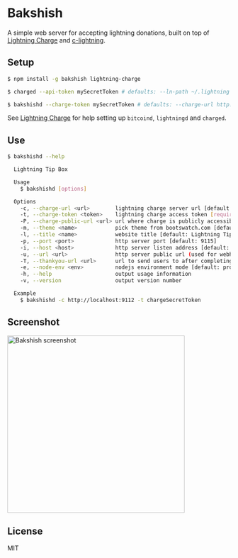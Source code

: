 # Bakshish

A simple web server for accepting lightning donations, built on top of
[Lightning Charge](https://github.com/ElementsProject/lightning-charge)
and [c-lightning](https://github.com/ElementsProject/lightning).

## Setup

```bash
$ npm install -g bakshish lightning-charge

$ charged --api-token mySecretToken # defaults: --ln-path ~/.lightning --db-path ./charge.db --port 9112

$ bakshishd --charge-token mySecretToken # defaults: --charge-url http://localhost:9112 --port 9115
```

See [Lightning Charge](https://github.com/ElementsProject/lightning-charge) for help setting up
`bitcoind`, `lightningd` and `charged`.

## Use

```bash
$ bakshishd --help

  Lightning Tip Box

  Usage
    $ bakshishd [options]

  Options
    -c, --charge-url <url>        lightning charge server url [default: http://localhost:9112]
    -t, --charge-token <token>    lightning charge access token [required]
    -P, --charge-public-url <url> url where charge is publicly accessible [default: {charge-url}]
    -m, --theme <name>            pick theme from bootswatch.com [default: yeti]
    -l, --title <name>            website title [default: Lightning Tip Box]
    -p, --port <port>             http server port [default: 9115]
    -i, --host <host>             http server listen address [default: 127.0.0.1]
    -u, --url <url>               http server public url (used for webhooks) [default: http://{host}:{port}]
    -T, --thankyou-url <url>      url to send users to after completing the payment [default: {url}/thankyou]
    -e, --node-env <env>          nodejs environment mode [default: production]
    -h, --help                    output usage information
    -v, --version                 output version number

  Example
    $ bakshishd -c http://localhost:9112 -t chargeSecretToken
```

## Screenshot

<img src="https://i.imgur.com/9pc0h8G.png" width="400px" alt="Bakshish screenshot">

## License

MIT
